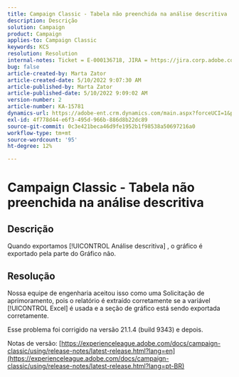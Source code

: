 ```yaml
---
title: Campaign Classic - Tabela não preenchida na análise descritiva
description: Descrição
solution: Campaign
product: Campaign
applies-to: Campaign Classic
keywords: KCS
resolution: Resolution
internal-notes: Ticket = E-000136718, JIRA = https://jira.corp.adobe.com/browse/NEO-24963
bug: false
article-created-by: Marta Zator
article-created-date: 5/10/2022 9:07:30 AM
article-published-by: Marta Zator
article-published-date: 5/10/2022 9:09:02 AM
version-number: 2
article-number: KA-15781
dynamics-url: https://adobe-ent.crm.dynamics.com/main.aspx?forceUCI=1&pagetype=entityrecord&etn=knowledgearticle&id=9265709d-40d0-ec11-a7b5-00224809c101
exl-id: 4f778d44-e6f3-495d-966b-886d8b22dc89
source-git-commit: 0c3e421beca46d9fe1952b1f98538a50697216a0
workflow-type: tm+mt
source-wordcount: '95'
ht-degree: 12%

---
```


# Campaign Classic - Tabela não preenchida na análise descritiva

## Descrição


Quando exportamos [!UICONTROL Análise descritiva] , o gráfico é exportado pela parte do Gráfico não.


## Resolução


Nossa equipe de engenharia aceitou isso como uma Solicitação de aprimoramento, pois o relatório é extraído corretamente se a variável [!UICONTROL Excel] é usada e a seção de gráfico está sendo exportada corretamente.

Esse problema foi corrigido na versão 21.1.4 (build 9343) e depois.

Notas de versão: [https://experienceleague.adobe.com/docs/campaign-classic/using/release-notes/latest-release.html?lang=en](https://experienceleague.adobe.com/docs/campaign-classic/using/release-notes/latest-release.html?lang=pt-BR)
